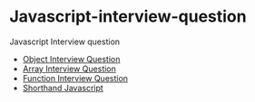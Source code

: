 # Javascript-interview-question
Javascript Interview question

  - [Object Interview Question](https://github.com/goldenashok/Javascript-interview-question/blob/main/object.md#object-interview-question)
  - [Array Interview Question](https://github.com/goldenashok/Javascript-interview-question/blob/main/array.md#array-interview-question)
  - [Function Interview Question](https://github.com/goldenashok/Javascript-interview-question/blob/main/function.md#function-interview-question)
  - [Shorthand Javascript](https://github.com/goldenashok/Javascript-interview-question/blob/main/shorthand-javascript.md#shorthand-javascript)
